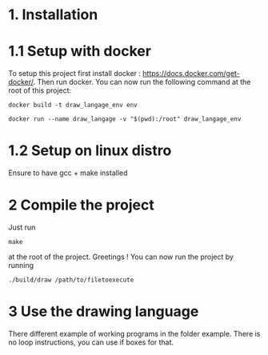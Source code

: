 # 1. Installation
# 1.1 Setup with docker
To setup this project first install docker : https://docs.docker.com/get-docker/. Then run docker.
You can now run the following command at the root of this project:

`docker build -t draw_langage_env env`

`docker run --name draw_langage -v "$(pwd):/root" draw_langage_env`

# 1.2 Setup on linux distro
Ensure to have gcc + make installed

# 2 Compile the project
Just run

`make` 

at the root of the project. Greetings ! You can now run the project by running 

`./build/draw /path/to/filetoexecute`

# 3 Use the drawing language

There different example of working programs in the folder example. There is no loop instructions, you can use if boxes for that.